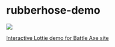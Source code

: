 # rubberhose-demo

![](https://thumbs.gfycat.com/FearfulPalatableFeline-size_restricted.gif)

[Interactive Lottie demo for Battle Axe site](https://rubberhose-demo.netlify.app/)
